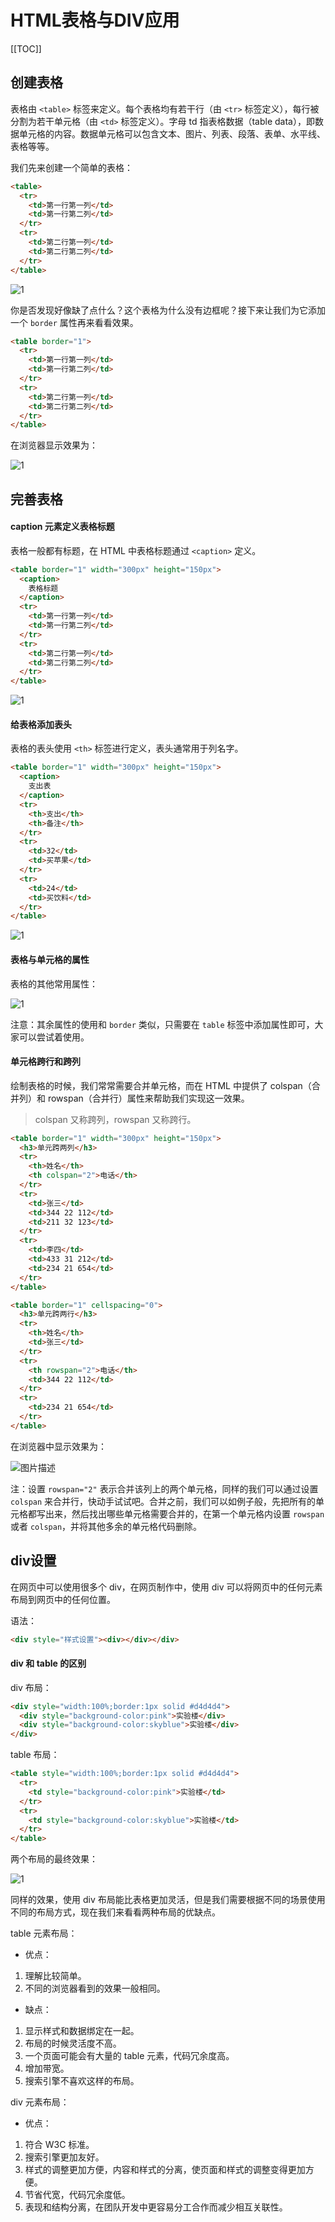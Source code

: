 # HTML表格与DIV应用

[[TOC]]

## 创建表格

表格由 `<table>` 标签来定义。每个表格均有若干行（由 `<tr>` 标签定义），每行被分割为若干单元格（由 `<td>` 标签定义）。字母 td 指表格数据（table data），即数据单元格的内容。数据单元格可以包含文本、图片、列表、段落、表单、水平线、表格等等。

我们先来创建一个简单的表格：

```html
<table>
  <tr>
    <td>第一行第一列</td>
    <td>第一行第二列</td>
  </tr>
  <tr>
    <td>第二行第一列</td>
    <td>第二行第二列</td>
  </tr>
</table>
```

![1](../imges/h3.1.png)

你是否发现好像缺了点什么？这个表格为什么没有边框呢？接下来让我们为它添加一个 `border` 属性再来看看效果。

```html
<table border="1">
  <tr>
    <td>第一行第一列</td>
    <td>第一行第二列</td>
  </tr>
  <tr>
    <td>第二行第一列</td>
    <td>第二行第二列</td>
  </tr>
</table>
```

在浏览器显示效果为：

![1](../imges/h3.2.png)

## 完善表格

#### caption 元素定义表格标题

表格一般都有标题，在 HTML 中表格标题通过 `<caption>` 定义。

```html
<table border="1" width="300px" height="150px">
  <caption>
    表格标题
  </caption>
  <tr>
    <td>第一行第一列</td>
    <td>第一行第二列</td>
  </tr>
  <tr>
    <td>第二行第一列</td>
    <td>第二行第二列</td>
  </tr>
</table>
```

![1](../imges/h3.3.png)

#### 给表格添加表头

表格的表头使用 `<th>` 标签进行定义，表头通常用于列名字。

```html
<table border="1" width="300px" height="150px">
  <caption>
    支出表
  </caption>
  <tr>
    <th>支出</th>
    <th>备注</th>
  </tr>
  <tr>
    <td>32</td>
    <td>买苹果</td>
  </tr>
  <tr>
    <td>24</td>
    <td>买饮料</td>
  </tr>
</table>
```

![1](../imges/h3.5.png)

#### 表格与单元格的属性

表格的其他常用属性：

![1](../imges/h3.6.png)

注意：其余属性的使用和 `border` 类似，只需要在 `table` 标签中添加属性即可，大家可以尝试着使用。

#### 单元格跨行和跨列

绘制表格的时候，我们常常需要合并单元格，而在 HTML 中提供了 colspan（合并列）和 rowspan（合并行）属性来帮助我们实现这一效果。

> colspan 又称跨列，rowspan 又称跨行。

```html
<table border="1" width="300px" height="150px">
  <h3>单元跨两列</h3>
  <tr>
    <th>姓名</th>
    <th colspan="2">电话</th>
  </tr>
  <tr>
    <td>张三</td>
    <td>344 22 112</td>
    <td>211 32 123</td>
  </tr>
  <tr>
    <td>李四</td>
    <td>433 31 212</td>
    <td>234 21 654</td>
  </tr>
</table>

<table border="1" cellspacing="0">
  <h3>单元跨两行</h3>
  <tr>
    <th>姓名</th>
    <td>张三</td>
  </tr>
  <tr>
    <th rowspan="2">电话</th>
    <td>344 22 112</td>
  </tr>
  <tr>
    <td>234 21 654</td>
  </tr>
</table>
```

在浏览器中显示效果为：

![图片描述](../imges/h3.7.png)

注：设置 `rowspan="2"` 表示合并该列上的两个单元格，同样的我们可以通过设置 `colspan` 来合并行，快动手试试吧。合并之前，我们可以如例子般，先把所有的单元格都写出来，然后找出哪些单元格需要合并的，在第一个单元格内设置 `rowspan` 或者 `colspan`，并将其他多余的单元格代码删除。

## div设置

在网页中可以使用很多个 div，在网页制作中，使用 div 可以将网页中的任何元素布局到网页中的任何位置。

语法：

```html
<div style="样式设置"><div></div></div>
```

#### div 和 table 的区别

div 布局：

```html
<div style="width:100%;border:1px solid #d4d4d4">
  <div style="background-color:pink">实验楼</div>
  <div style="background-color:skyblue">实验楼</div>
</div>
```

table 布局：

```html
<table style="width:100%;border:1px solid #d4d4d4">
  <tr>
    <td style="background-color:pink">实验楼</td>
  </tr>
  <tr>
    <td style="background-color:skyblue">实验楼</td>
  </tr>
</table>
```

两个布局的最终效果：

![1](../imges/h3.8.png)

同样的效果，使用 div 布局能比表格更加灵活，但是我们需要根据不同的场景使用不同的布局方式，现在我们来看看两种布局的优缺点。

table 元素布局：

- 优点：

1. 理解比较简单。
2. 不同的浏览器看到的效果一般相同。

- 缺点：

1. 显示样式和数据绑定在一起。
2. 布局的时候灵活度不高。
3. 一个页面可能会有大量的 table 元素，代码冗余度高。
4. 增加带宽。
5. 搜索引擎不喜欢这样的布局。

div 元素布局：

- 优点：

1. 符合 W3C 标准。
2. 搜索引擎更加友好。
3. 样式的调整更加方便，内容和样式的分离，使页面和样式的调整变得更加方便。
4. 节省代宽，代码冗余度低。
5. 表现和结构分离，在团队开发中更容易分工合作而减少相互关联性。
